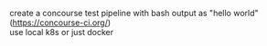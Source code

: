 create a concourse test pipeline with bash output as "hello world" (https://concourse-ci.org/)  
use local k8s or just docker